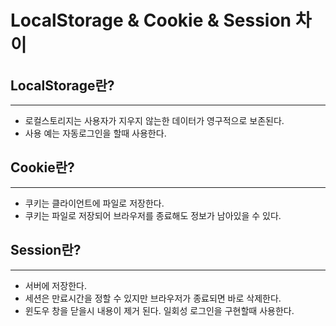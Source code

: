 # LocalStorage & Cookie & Session 차이

## LocalStorage란?
- - -

- 로컬스토리지는 사용자가 지우지 않는한 데이터가 영구적으로 보존된다.
- 사용 예는 자동로그인을 할때 사용한다.


## Cookie란?
- - -
- 쿠키는 클라이언트에 파일로 저장한다.
- 쿠키는 파일로 저장되어 브라우저를 종료해도 정보가 남아있을 수 있다.


## Session란?
- - -

- 서버에 저장한다.
- 세션은 만료시간을 정할 수 있지만 브라우저가 종료되면 바로 삭제한다.
- 윈도우 창을 닫을시 내용이 제거 된다. 일회성 로그인을 구현할때 사용한다.
